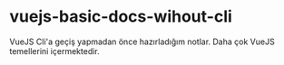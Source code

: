 # vuejs-basic-docs-wihout-cli
 VueJS Cli'a geçiş yapmadan önce hazırladığım notlar. Daha çok VueJS temellerini içermektedir.
